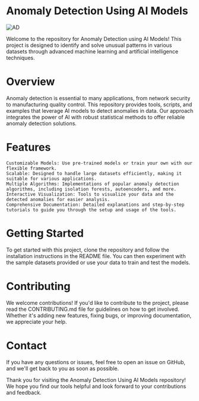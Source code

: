 # Anomaly Detection Using AI Models
![AD](https://www.algomox.com/assets/blog/ai-anomaly-detection.png)

Welcome to the repository for Anomaly Detection using AI Models! This project is designed to identify and solve unusual patterns in various datasets through advanced machine learning and artificial intelligence techniques.
# Overview

Anomaly detection is essential to many applications, from network security to manufacturing quality control. This repository provides tools, scripts, and examples that leverage AI models to detect anomalies in data. Our approach integrates the power of AI with robust statistical methods to offer reliable anomaly detection solutions.
# Features

    Customizable Models: Use pre-trained models or train your own with our flexible framework.
    Scalable: Designed to handle large datasets efficiently, making it suitable for various applications.
    Multiple Algorithms: Implementations of popular anomaly detection algorithms, including isolation forests, autoencoders, and more.
    Interactive Visualization: Tools to visualize your data and the detected anomalies for easier analysis.
    Comprehensive Documentation: Detailed explanations and step-by-step tutorials to guide you through the setup and usage of the tools.

# Getting Started

To get started with this project, clone the repository and follow the installation instructions in the README file. You can then experiment with the sample datasets provided or use your data to train and test the models.
# Contributing

We welcome contributions! If you'd like to contribute to the project, please read the CONTRIBUTING.md file for guidelines on how to get involved. Whether it's adding new features, fixing bugs, or improving documentation, we appreciate your help.

# Contact

If you have any questions or issues, feel free to open an issue on GitHub, and we'll get back to you as soon as possible.

Thank you for visiting the Anomaly Detection Using AI Models repository! We hope you find our tools helpful and look forward to your contributions and feedback.
